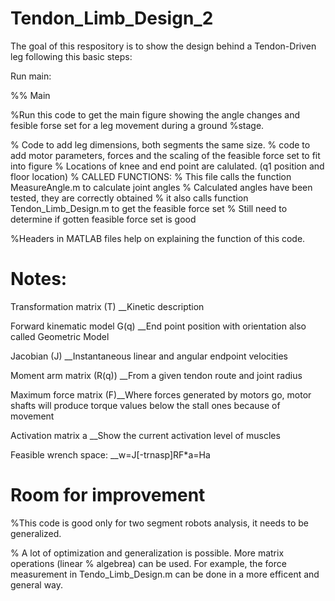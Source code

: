 # Tendon_Limb_Design_2


The goal of this respository is to show the design behind a Tendon-Driven leg following this basic steps:

Run main:

%% Main 

%Run this code to get the main figure showing the angle changes and fesible forse set for a leg movement during a ground %stage.

% Code to add leg dimensions, both segments the same size. 
% code to add motor parameters, forces and the scaling of the feasible force set to fit into figure
% Locations of knee and end point are calulated. (q1 position and floor location)
% CALLED FUNCTIONS: 
% This file calls the function MeasureAngle.m to calculate joint angles
%       Calculated angles have been tested, they are correctly obtained
% it also calls function Tendon_Limb_Design.m to get the feasible force set
%       Still need to determine if gotten feasible force set is good 

%Headers in MATLAB files help on explaining the function of this code.


# Notes:


Transformation matrix (T) __Kinetic description

Forward kinematic model G(q) __End point position with orientation also called Geometric Model

Jacobian (J) __Instantaneous linear and angular endpoint velocities

Moment arm matrix (R(q)) __From a given tendon route and joint radius

Maximum force matrix (F)__Where forces generated by motors go, motor shafts will produce torque values below the stall ones because of movement

Activation matrix a __Show the current activation level of muscles

Feasible wrench space: __w=J[-trnasp]RF*a=Ha

# Room for improvement

%This code is good only for two segment robots analysis, it needs to be generalized.

% A lot of optimization and generalization is possible. More matrix operations (linear
% algebrea) can be used. For example, the force measurement in Tendo_Limb_Design.m can be done in a more efficent and general way.

